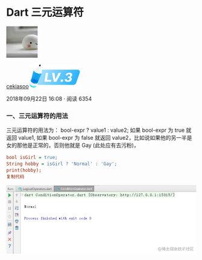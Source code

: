 # Dart 三元运算符

[![img](./FILES/dart_three_var_compute.md/7ada550c.webp)](https://juejin.cn/user/184373684214733)

[cekiasoo![lv-3](./FILES/dart_three_var_compute.md/3a6db764.webp)](https://juejin.cn/user/184373684214733)

2018年09月22日 16:08 ·  阅读 6354

### 一、三元运算符的用法

三元运算符的用法为：
bool-expr ? value1 : value2;
如果 bool-expr 为 true 就返回 value1, 如果 bool-expr 为 false 就返回 value2，比如说如果他的另一半是女的那他是正常的，否则他就是 Gay (此处应有去污粉)，

```ini
bool isGirl = true;
String hobby = isGirl ? 'Normal' : 'Gay';
print(hobby);
复制代码
```



![截图](./FILES/dart_three_var_compute.md/764e932a.png)